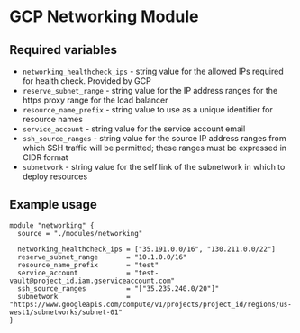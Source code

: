# GCP Networking Module

## Required variables

* `networking_healthcheck_ips` - string value for the allowed IPs required for health check. Provided by GCP
* `reserve_subnet_range` - string value for the IP address ranges for the https proxy range for the load balancer
* `resource_name_prefix` - string value to use as a unique identifier for resource names
* `service_account` - string value for the service account email
* `ssh_source_ranges` - string value for the source IP address ranges from which SSH traffic will be permitted; these ranges must be expressed in CIDR format
* `subnetwork` - string value for the self link of the subnetwork in which to deploy resources

## Example usage

```hcl
module "networking" {
  source = "./modules/networking"

  networking_healthcheck_ips = ["35.191.0.0/16", "130.211.0.0/22"]
  reserve_subnet_range       = "10.1.0.0/16"
  resource_name_prefix       = "test"
  service_account            = "test-vault@project_id.iam.gserviceaccount.com"
  ssh_source_ranges          = "["35.235.240.0/20"]"
  subnetwork                 = "https://www.googleapis.com/compute/v1/projects/project_id/regions/us-west1/subnetworks/subnet-01"
}
```

